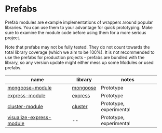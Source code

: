 # Prefabs

Prefab modules are example implementations of wrappers around popular libraries. You can use them to your advantage for quick prototyping. Make sure to examine the module code before using them for a more serious project.

Note that prefabs may not be fully tested. They do not count towards the total library coverage (which we aim to be 100%). It is not recommended to use the prefabs for production projects - prefabs are bundled with the library, so any version update might either mess up some Modules or used prefabs.

| name | library | notes |
| --- | --- | --- |
| [mongoose-module](./mongoose-module) | [mongoose](https://www.npmjs.com/package/mongoose) | Prototype |
| [express-module](./express-module) | [express](https://www.npmjs.com/package/express) | Prototype |
| [cluster-module](./cluster-module) | [cluster](https://nodejs.org/api/cluster.html) | Prototype, experimental |
| [visualize-express-module](./visualize-express-module) | -- | Prototype, experimental |
